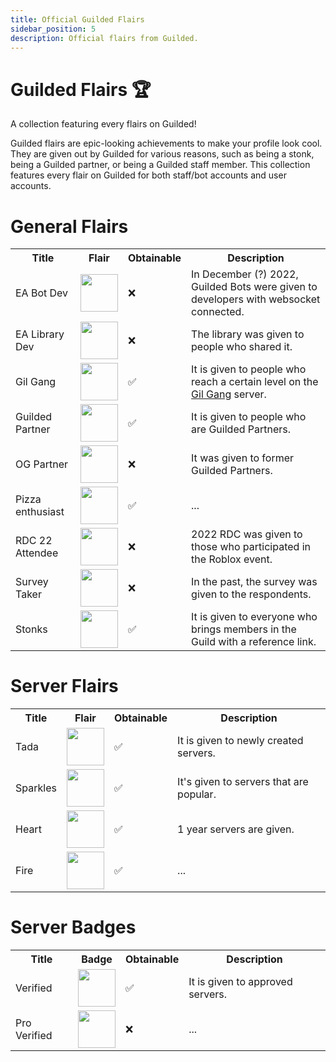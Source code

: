 ```yaml
---
title: Official Guilded Flairs
sidebar_position: 5
description: Official flairs from Guilded.
---
```


# Guilded Flairs 🏆

A collection featuring every flairs on Guilded!

Guilded flairs are epic-looking achievements to make your profile look cool. They are given out by Guilded for various reasons, such as being a stonk, being a Guilded partner, or being a Guilded staff member. This collection features every flair on Guilded for both staff/bot accounts and user accounts.

# General Flairs

<table>
    <tr>
        <th>Title</th>
        <th>Flair</th>
        <th>Obtainable</th>
        <th>Description</th>
    </tr>
    <tr>
        <td>EA Bot Dev</td>
        <td><img width="60" heigth="60" src="/img/eabotdev.webp"></img></td>
        <td>❌</td>
        <td>In December (?) 2022, Guilded Bots were given to developers with websocket connected.</td>
    </tr>
    <tr>
        <td>EA Library Dev</td>
        <td><img width="60" heigth="60" src="/img/ealibrarydev.webp"></img></td>
        <td>❌</td>
        <td>The library was given to people who shared it.</td>
    </tr>
    <tr>
        <td>Gil Gang</td>
        <td><img width="60" heigth="60" src="/img/gilgang.png"></img></td>
        <td>✅</td>
        <td>It is given to people who reach a certain level on the <a href="https://guilded.gg/thegg">Gil Gang</a> server.</td>
    </tr>
    <tr>
        <td>Guilded Partner</td>
        <td><img width="60" heigth="60" src="/img/guildedpartner.png"></img></td>
        <td>✅</td>
        <td>It is given to people who are Guilded Partners.</td>
    </tr>
    <tr>
        <td>OG Partner</td>
        <td><img width="60" heigth="60" src="/img/ogpartner.webp"></img></td>
        <td>❌</td>
        <td>It was given to former Guilded Partners.</td>
    </tr>
    <tr>
        <td>Pizza enthusiast</td>
        <td><img width="60" heigth="60" src="/img/pizzaenthusiast.webp"></img></td>
        <td>✅</td>
        <td>...</td>
    </tr>
    <tr>
        <td>RDC 22 Attendee</td>
        <td><img width="60" heigth="60" src="/img/rdc22attendee.webp"></img></td>
        <td>❌</td>
        <td>2022 RDC was given to those who participated in the Roblox event.</td>
    </tr>
    <tr>
        <td>Survey Taker</td>
        <td><img width="60" heigth="60" src="/img/surveytaker.webp"></img></td>
        <td>❌</td>
        <td>In the past, the survey was given to the respondents.</td>
    </tr>
    <tr>
        <td>Stonks</td>
        <td><img width="60" heigth="60" src="/img/stonks.png"></img></td>
        <td>✅</td>
        <td>It is given to everyone who brings members in the Guild with a reference link.</td>
    </tr>
</table>

# Server Flairs

<table>
    <tr>
        <th>Title</th>
        <th>Flair</th>
        <th>Obtainable</th>
        <th>Description</th>
    </tr>
    <tr>
        <td>Tada</td>
        <td><img width="60" heigth="60" src="/img/tada.png"></img></td>
        <td>✅</td>
        <td>It is given to newly created servers.</td>
    </tr>
    <tr>
        <td>Sparkles</td>
        <td><img width="60" heigth="60" src="/img/sparkles.png"></img></td>
        <td>✅</td>
        <td>It's given to servers that are popular.</td>
    </tr>
    <tr>
        <td>Heart</td>
        <td><img width="60" heigth="60" src="/img/heart.png"></img></td>
        <td>✅</td>
        <td>1 year servers are given.</td>
    </tr>
    <tr>
        <td>Fire</td>
        <td><img width="60" heigth="60" src="/img/fire.png"></img></td>
        <td>✅</td>
        <td>...</td>
    </tr>

</table>

# Server Badges

<table>
    <tr>
        <th>Title</th>
        <th>Badge</th>
        <th>Obtainable</th>
        <th>Description</th>
    </tr>
    <tr>
        <td>Verified</td>
        <td><img width="60" heigth="60" src="/img/verified.png"></img></td>
        <td>✅</td>
        <td>It is given to approved servers.</td>
    </tr>
    <tr>
        <td>Pro Verified</td>
        <td><img width="60" heigth="60" src="/img/proverified.png"></img></td>
        <td>❌</td>
        <td>...</td>
    </tr>
</table>
